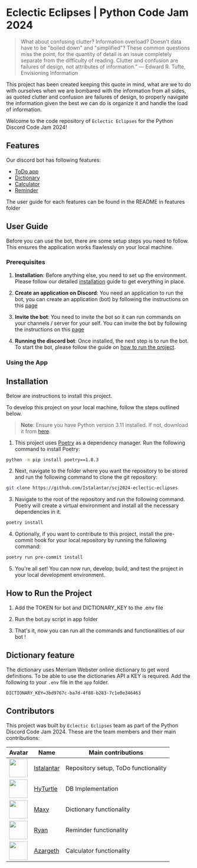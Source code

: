 # Eclectic Eclipses | Python Code Jam 2024

> What about confusing clutter? Information overload? Doesn't data have to be "boiled down" and "simplified"? These common questions miss the point, for the quantity of detail is an issue completely separate from the difficulty of reading. Clutter and confusion are failures of design, not attributes of information.”
> ― Edward R. Tufte, Envisioning Information

 This project has been created keeping this quote in mind, what are we to do with ourselves when we are bombared with the information from all sides, as quoted clutter and confusion are failures of design, to properly navigate the information given the best we can do is organize it and handle the load of information.

Welcome to the code repository of `Eclectic Eclipses` for the Python Discord Code Jam 2024!


## Features

Our discord bot has following features:

- [ToDo app](./app/features/README.md/#ToDo)
- [Dictionary](./app/features/README.md/#Dictionary)
- [Calculator](./app/features/README.md/#Calculator)
- [Reminder](./app/features/README.md/#Reminder)

The user guide for each features can be found in the README in features folder

## User Guide

Before you can use the bot, there are some setup steps you need to follow. This ensures the application works flawlessly on your local machine.


### Prerequisites

1. **Installation**: Before anything else, you need to set up the environment. Please follow our detailed [installation](#installation) guide to get everything in place.

2. **Create an application on Discord**: You need an application to run the bot, you can create an application (bot) by following the instructions on this [page](https://discord.com/developers/docs/quick-start/getting-started)

3. **Invite the bot**: You need to invite the bot so it can run commands on your channels / server for your self. You can invite the bot by following the instructions on this [page](https://discordpy.readthedocs.io/en/stable/discord.html#inviting-your-bot)

3. **Running the discord bot**: Once installed, the next step is to run the bot. To start the bot, please follow the guide on [how to run the project](#how-to-run-the-project).


### Using the App

## Installation

Below are instructions to install this project.

To develop this project on your local machine, follow the steps outlined below.

> **Note**: Ensure you have Python version 3.11 installed. If not, download it from [here](https://www.python.org/downloads/).

1. This project uses [Poetry](https://python-poetry.org/) as a dependency manager. Run the following command to install Poetry:

```bash
python -m pip install poetry==1.8.3
```


2. Next, navigate to the folder where you want the repository to be stored and run the following command to clone the git repository:

```bash
git clone https://github.com/Istalantar/scj2024-eclectic-eclipses
```

3. Navigate to the root of the repository and run the following command. Poetry will create a virtual environment and install all the necessary dependencies in it.

```bash
poetry install
```

4. Optionally, if you want to contribute to this project, install the pre-commit hook for your local repository by running the following command:

```bash
poetry run pre-commit install
```

5. You're all set! You can now run, develop, build, and test the project in your local development environment.

## How to Run the Project

1. Add the TOKEN for bot and DICTIONARY_KEY to the .env file

2. Run the bot.py script in app folder

3. That's it, now you can run all the commands and functionalities of our bot !

## Dictionary feature
The dictionary uses Merriam Webster online dictionary to get word definitions.
To be able to use the dictionaries API a KEY is required.
Add the following to your `.env` file in the `app` folder.
```shell
DICTIONARY_KEY=3bd9767c-ba7d-4f88-b283-7c1e0e346463
```

## Contributors

This project was built by `Eclectic Eclipses` team as part of the Python Discord Code Jam 2024. These are the team members and their main contributions:

| Avatar                                                     | Name                                        | Main contributions            |
| ---------------------------------------------------------- | ------------------------------------------- | ----------------------------- |
| <img src="https://github.com/Istalantar.png" width="50">   | [Istalantar](https://github.com/Istalantar) | Repository setup, ToDo functionality |
| <img src="https://github.com/HyTurtle.png" width="50">     | [HyTurtle](https://github.com/HyTurtle)     | DB Implementation             |
| <img src="https://github.com/maxyodedara5.png" width="50"> | [Maxy](https://github.com/maxyodedara5)     | Dictionary functionality |
| <img src="https://github.com/Ryan-Har.png" width="50">     | [Ryan](https://github.com/Ryan-Har)         | Reminder functionality         |
| <img src="https://github.com/KeshAzar.png" width="50">     | [Azargeth](https://github.com/KeshAzar)     | Calculator functionality      |
